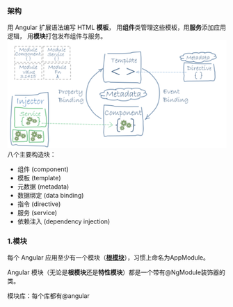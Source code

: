 ### 架构

用 Angular 扩展语法编写 HTML **模板**， 用**组件**类管理这些模板，用**服务**添加应用逻辑， 用**模块**打包发布组件与服务。![](/assets/application.png)八个主要构造块：

* 组件 \(component\)
* 模板 \(template\)
* 元数据 \(metadata\)
* 数据绑定 \(data binding\)
* 指令 \(directive\)
* 服务 \(service\)
* 依赖注入 \(dependency injection\)

### 1.模块

每个 Angular 应用至少有一个模块（[**根模块**](https://angular.cn/docs/ts/latest/guide/appmodule.html)），习惯上命名为AppModule。

Angular 模块（无论是**根模块**还是**特性模块**）都是一个带有@NgModule装饰器的类。

模块库：每个库都有@angular

